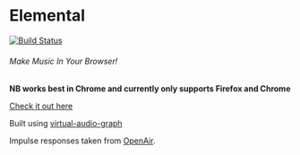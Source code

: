 # Elemental

[![Build Status](https://travis-ci.org/benji6/elemental.svg)](https://travis-ci.org/benji6/elemental)

###### Make Music In Your Browser!

**NB works best in Chrome and currently only supports Firefox and Chrome**

[Check it out here](http://elemental.audio/)

Built using [virtual-audio-graph](https://github.com/benji6/virtual-audio-graph/)

Impulse responses taken from [OpenAir](http://www.openairlib.net/).
